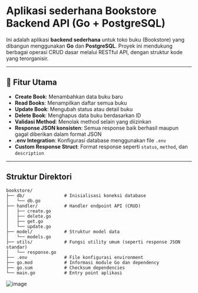 # Aplikasi sederhana Bookstore Backend API (Go + PostgreSQL)  
  
Ini adalah aplikasi **backend sederhana** untuk toko buku (Bookstore) yang dibangun menggunakan **Go** dan **PostgreSQL**. Proyek ini mendukung berbagai operasi CRUD dasar melalui RESTful API, dengan struktur kode yang terorganisir.  
  
---  
  
## 🚀 Fitur Utama  
  
- **Create Book**: Menambahkan data buku baru  
- **Read Books**: Menampilkan daftar semua buku  
- **Update Book**: Mengubah status atau detail buku  
- **Delete Book**: Menghapus data buku berdasarkan ID  
- **Validasi Method**: Menolak method selain yang diizinkan  
- **Response JSON konsisten**: Semua response baik berhasil maupun gagal diberikan dalam format JSON  
- **.env Integration**: Konfigurasi database menggunakan file `.env`  
- **Custom Response Struct**: Format response seperti `status`, `method`, dan `description`  
  
---  
  
## Struktur Direktori

```
bookstore/  
├── db/               # Inisialisasi koneksi database  
│   └── db.go  
├── handler/          # Handler endpoint API (CRUD)  
│   ├── create.go  
│   ├── delete.go  
│   ├── get.go  
│   └── update.go  
├── model/            # Struktur model data  
│   └── models.go  
├── utils/            # Fungsi utility umum (seperti response JSON standar)  
│   └── response.go  
├── .env              # File konfigurasi environment  
├── go.mod            # Informasi module Go dan dependency  
├── go.sum            # Checksum dependencies  
└── main.go           # Entry point aplikasi  
```  

![image](https://github.com/user-attachments/assets/d5cdfc92-b086-4d8f-81df-bdf5e941f8d6)  
